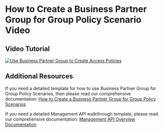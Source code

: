 # How to Create a Business Partner Group for Group Policy Scenario Video

## Video Tutorial

[![Use Business Partner Group to Create Access Policies](https://img.youtube.com/vi/KMj0Y1pi5DE/0.jpg)](https://www.youtube.com/watch?v=SXQ74x506Ro)

## Additional Resources

If you need a detailed template for how to use Business Partner Group for Group Policy Scenarios, then please read our comprehensive documentation:
[How to Create a Business Partner Group for Group Policy Scenarios](How-to-use-business-partner-group.md)

If you need a detailed Management API walkthrough template, please read our comprehensive documentation:
[Management API Overview Documentation](Management-API-Overview.md)

